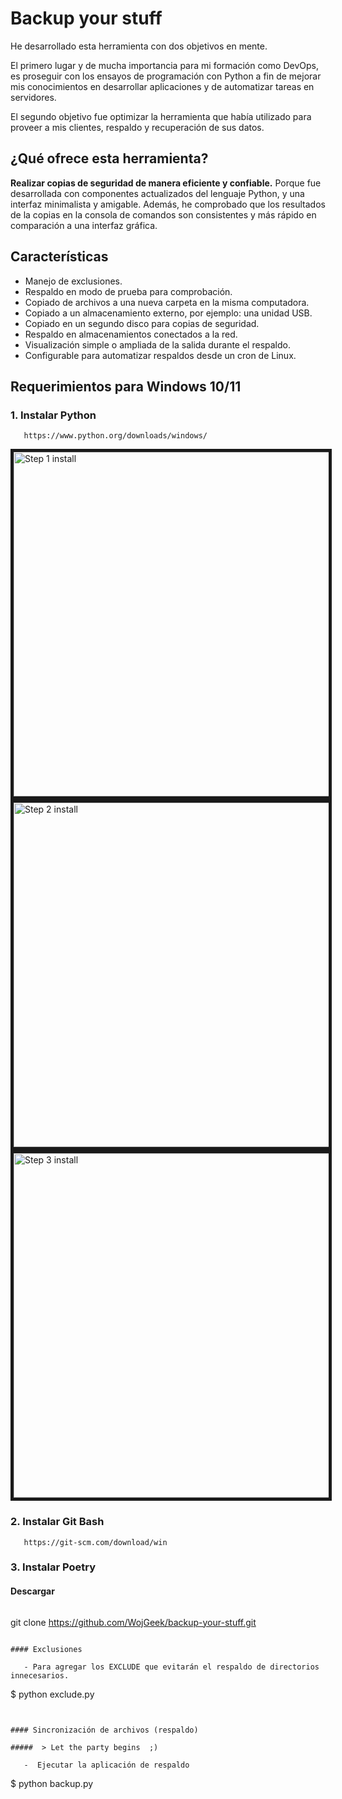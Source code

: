 # Backup your stuff

He desarrollado esta herramienta con dos objetivos en mente. 

El primero lugar y de mucha importancia para mi formación como DevOps, es proseguir con los  ensayos de programación con Python a fin de mejorar mis conocimientos en desarrollar aplicaciones y de automatizar tareas en servidores. 

El segundo objetivo fue optimizar la herramienta que había  utilizado para proveer a mis clientes, respaldo y  recuperación de sus datos. 

## ¿Qué ofrece esta herramienta?

**Realizar copias de seguridad de manera  eficiente y confiable.**  Porque fue desarrollada con componentes actualizados del  lenguaje Python, y una interfaz minimalista y amigable. Además, he comprobado que los resultados  de la copias en la consola de comandos son consistentes y más rápido en comparación a una interfaz gráfica.

## Características

- Manejo de exclusiones.
- Respaldo en modo de prueba para comprobación.
- Copiado de archivos a una nueva carpeta en la misma computadora.
- Copiado a un almacenamiento externo, por ejemplo: una unidad USB.
- Copiado en un segundo disco para copias de seguridad.
- Respaldo en almacenamientos conectados a la red.
- Visualización simple o ampliada de la salida durante el respaldo.
- Configurable para automatizar respaldos desde un cron de Linux.


## Requerimientos para Windows 10/11

### 1. Instalar Python

```
   https://www.python.org/downloads/windows/ 
```


<image src="/img/pywin0.png" alt="Step 1 install" border="5px solid green" width="551">

<image src="/img/pywin1.png" alt="Step 2 install" border="5px solid green" width="551">
<image src="/img/pywin2.png" alt="Step 3 install" border="5px solid green" width="551">


### 2. Instalar Git Bash

```
   https://git-scm.com/download/win
```

### 3. Instalar Poetry


#### Descargar 

```
```

  git clone https://github.com/WojGeek/backup-your-stuff.git


```

#### Exclusiones

   - Para agregar los EXCLUDE que evitarán el respaldo de directorios innecesarios.

```
   $ python exclude.py

```


#### Sincronización de archivos (respaldo)

#####  > Let the party begins  ;)

   -  Ejecutar la aplicación de respaldo

```
  $ python backup.py


```

